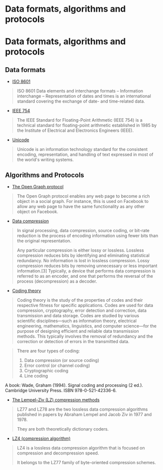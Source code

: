 # Data formats, algorithms and protocols

# Data formats, algorithms and protocols

## Data formats

- [ISO 8601](https://en.wikipedia.org/wiki/ISO_8601)

> ISO 8601 Data elements and interchange formats – Information interchange – Representation of dates and times is an international standard covering the exchange of date- and time-related data.

- [IEEE 754](https://en.wikipedia.org/wiki/IEEE_754)

> The IEEE Standard for Floating-Point Arithmetic (IEEE 754) is a technical standard for floating-point arithmetic established in 1985 by the Institute of Electrical and Electronics Engineers (IEEE).

- [Unicode](https://en.wikipedia.org/wiki/Unicode)

> Unicode is an information technology standard for the consistent encoding, representation, and handling of text expressed in most of the world's writing systems.

## Algorithms and Protocols

- [The Open Graph protocol](https://ogp.me/)

> The Open Graph protocol enables any web page to become a rich object in a social graph. For instance, this is used on Facebook to allow any web page to have the same functionality as any other object on Facebook.


- [Data compression](https://en.wikipedia.org/wiki/Data_compression)

> In signal processing, data compression, source coding, or bit-rate reduction is the process of encoding information using fewer bits than the original representation.
>
> Any particular compression is either lossy or lossless. Lossless compression reduces bits by identifying and eliminating statistical redundancy. No information is lost in lossless compression. Lossy compression reduces bits by removing unnecessary or less important information.[3] Typically, a device that performs data compression is referred to as an encoder, and one that performs the reversal of the process (decompression) as a decoder.

- [Coding theory](https://en.wikipedia.org/wiki/Coding_theory)

> Coding theory is the study of the properties of codes and their respective fitness for specific applications. Codes are used for data compression, cryptography, error detection and correction, data transmission and data storage. Codes are studied by various scientific disciplines—such as information theory, electrical engineering, mathematics, linguistics, and computer science—for the purpose of designing efficient and reliable data transmission methods. This typically involves the removal of redundancy and the correction or detection of errors in the transmitted data.

> There are four types of coding: <br/>
> 1. Data compression (or source coding)<br/>
> 2. Error control (or channel coding)<br/>
> 3. Cryptographic coding<br/>
> 4. Line coding

A book: Wade, Graham (1994). Signal coding and processing (2 ed.). Cambridge University Press. ISBN 978-0-521-42336-6.

- [The Lempel–Ziv (LZ) compression methods](https://en.wikipedia.org/wiki/LZ77_and_LZ78)

> LZ77 and LZ78 are the two lossless data compression algorithms published in papers by Abraham Lempel and Jacob Ziv in 1977 and 1978.
>
> They are both theoretically dictionary coders.

- [LZ4 (compression algorithm)](https://en.wikipedia.org/wiki/LZ4_(compression_algorithm))

> LZ4 is a lossless data compression algorithm that is focused on compression and decompression speed.
>
> It belongs to the LZ77 family of byte-oriented compression schemes.
